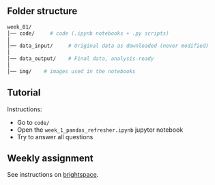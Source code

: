 ## Folder structure


```bash
week_01/
│── code/     # code (.ipynb notebooks + .py scripts)
│
│── data_input/     # Original data as downloaded (never modified)
│
│── data_output/    # Final data, analysis-ready
│
│── img/    # images used in the notebooks
```


## Tutorial

Instructions:
- Go to `code/`
- Open the `week_1_pandas_refresher.ipynb` jupyter notebook
- Try to answer all questions


## Weekly assignment

See instructions on [brightspace](https://brightspace.universiteitleiden.nl/).
